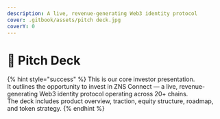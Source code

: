 ```yaml
---
description: A live, revenue-generating Web3 identity protocol
cover: .gitbook/assets/pitch deck.jpg
coverY: 0
---
```


# 📗 Pitch Deck

{% hint style="success" %}
This is our core investor presentation.\
It outlines the opportunity to invest in ZNS Connect — a live, revenue-generating Web3 identity protocol operating across 20+ chains.\
The deck includes product overview, traction, equity structure, roadmap, and token strategy.
{% endhint %}

